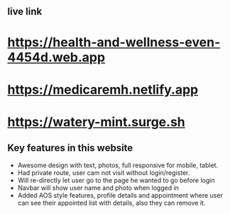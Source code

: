 ## live link

# https://health-and-wellness-even-4454d.web.app
# https://medicaremh.netlify.app
# https://watery-mint.surge.sh

## Key features in this website

* Awesome design with text, photos, full responsive for mobile, tablet.
* Had private route, user cam not visit without login/register.
* Will re-directly let user go to the page he wanted to go before login
* Navbar will show user name and photo when logged in
* Added AOS style features, profile details and appointment where user<br> can see their appointed list with details, also they can remove it.